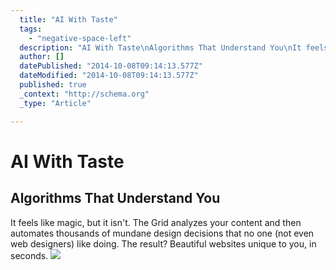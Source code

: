 ```yaml
---
  title: "AI With Taste"
  tags: 
    - "negative-space-left"
  description: "AI With Taste\nAlgorithms That Understand You\nIt feels like magic, but it isn&#39;t. The Grid analyzes your content and then automates thousands of mundane desig"
  author: []
  datePublished: "2014-10-08T09:14:13.577Z"
  dateModified: "2014-10-08T09:14:13.577Z"
  published: true
  _context: "http://schema.org"
  _type: "Article"

---
```

# AI With Taste

## Algorithms That Understand You

It feels like magic, but it isn't. The Grid analyzes your content and then automates thousands of mundane design decisions that no one (not even web designers) like doing. The result? Beautiful websites unique to you, in seconds.
![](https://s3-us-west-2.amazonaws.com/cdn.thegrid.io/posts/Beautiful-AI-bg.png)